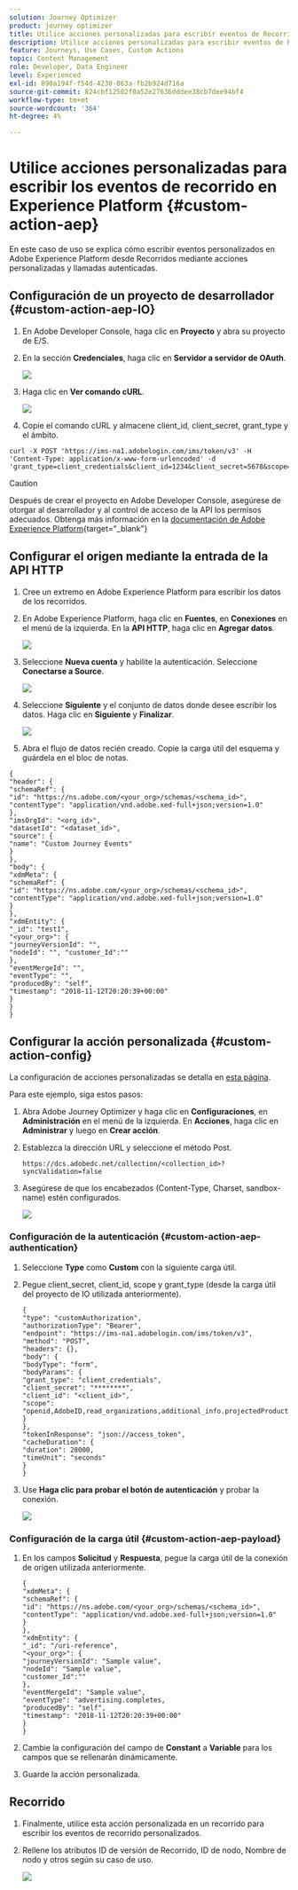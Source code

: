 ```yaml
---
solution: Journey Optimizer
product: journey optimizer
title: Utilice acciones personalizadas para escribir eventos de Recorrido en AEP
description: Utilice acciones personalizadas para escribir eventos de Recorrido en AEP
feature: Journeys, Use Cases, Custom Actions
topic: Content Management
role: Developer, Data Engineer
level: Experienced
exl-id: 890a194f-f54d-4230-863a-fb2b924d716a
source-git-commit: 824cbf12502f0a52e27636dddee38cb7dee94bf4
workflow-type: tm+mt
source-wordcount: '364'
ht-degree: 4%

---
```


# Utilice acciones personalizadas para escribir los eventos de recorrido en Experience Platform {#custom-action-aep}

En este caso de uso se explica cómo escribir eventos personalizados en Adobe Experience Platform desde Recorridos mediante acciones personalizadas y llamadas autenticadas.

## Configuración de un proyecto de desarrollador {#custom-action-aep-IO}

1. En Adobe Developer Console, haga clic en **Proyecto** y abra su proyecto de E/S.

1. En la sección **Credenciales**, haga clic en **Servidor a servidor de OAuth**.

   ![](assets/custom-action-aep-1.png)

1. Haga clic en **Ver comando cURL**.

   ![](assets/custom-action-aep-2.png)

1. Copie el comando cURL y almacene client_id, client_secret, grant_type y el ámbito.

```
curl -X POST 'https://ims-na1.adobelogin.com/ims/token/v3' -H 'Content-Type: application/x-www-form-urlencoded' -d 'grant_type=client_credentials&client_id=1234&client_secret=5678&scope=openid,AdobeID,read_organizations,additional_info.projectedProductContext,session'
```

>[!CAUTION]
>
>Después de crear el proyecto en Adobe Developer Console, asegúrese de otorgar al desarrollador y al control de acceso de la API los permisos adecuados. Obtenga más información en la [documentación de Adobe Experience Platform](https://experienceleague.adobe.com/en/docs/experience-platform/landing/platform-apis/api-authentication#grant-developer-and-api-access-control){target="_blank"}

## Configurar el origen mediante la entrada de la API HTTP

1. Cree un extremo en Adobe Experience Platform para escribir los datos de los recorridos.

1. En Adobe Experience Platform, haga clic en **Fuentes**, en **Conexiones** en el menú de la izquierda. En la **API HTTP**, haga clic en **Agregar datos**.

   ![](assets/custom-action-aep-3.png)

1. Seleccione **Nueva cuenta** y habilite la autenticación. Seleccione **Conectarse a Source**.

   ![](assets/custom-action-aep-4.png)

1. Seleccione **Siguiente** y el conjunto de datos donde desee escribir los datos. Haga clic en **Siguiente** y **Finalizar**.

   ![](assets/custom-action-aep-5.png)

1. Abra el flujo de datos recién creado. Copie la carga útil del esquema y guárdela en el bloc de notas.

```
{
"header": {
"schemaRef": {
"id": "https://ns.adobe.com/<your_org>/schemas/<schema_id>",
"contentType": "application/vnd.adobe.xed-full+json;version=1.0"
},
"imsOrgId": "<org_id>",
"datasetId": "<dataset_id>",
"source": {
"name": "Custom Journey Events"
}
},
"body": {
"xdmMeta": {
"schemaRef": {
"id": "https://ns.adobe.com/<your_org>/schemas/<schema_id>",
"contentType": "application/vnd.adobe.xed-full+json;version=1.0"
}
},
"xdmEntity": {
"_id": "test1",
"<your_org>": {
"journeyVersionId": "",
"nodeId": "", "customer_Id":""
},
"eventMergeId": "",
"eventType": "",
"producedBy": "self",
"timestamp": "2018-11-12T20:20:39+00:00"
}
}
}
```

## Configurar la acción personalizada {#custom-action-config}

La configuración de acciones personalizadas se detalla en [esta página](../action/about-custom-action-configuration.md).

Para este ejemplo, siga estos pasos:

1. Abra Adobe Journey Optimizer y haga clic en **Configuraciones**, en **Administración** en el menú de la izquierda. En **Acciones**, haga clic en **Administrar** y luego en **Crear acción**.

1. Establezca la dirección URL y seleccione el método Post.

   `https://dcs.adobedc.net/collection/<collection_id>?syncValidation=false`

1. Asegúrese de que los encabezados (Content-Type, Charset, sandbox-name) estén configurados.

   ![](assets/custom-action-aep-7bis.png)

### Configuración de la autenticación {#custom-action-aep-authentication}

1. Seleccione **Type** como **Custom** con la siguiente carga útil.

1. Pegue client_secret, client_id, scope y grant_type (desde la carga útil del proyecto de IO utilizada anteriormente).

   ```
   {
   "type": "customAuthorization",
   "authorizationType": "Bearer",
   "endpoint": "https://ims-na1.adobelogin.com/ims/token/v3",
   "method": "POST",
   "headers": {},
   "body": {
   "bodyType": "form",
   "bodyParams": {
   "grant_type": "client_credentials",
   "client_secret": "********",
   "client_id": "<client_id>",
   "scope": "openid,AdobeID,read_organizations,additional_info.projectedProductContext,session"
   }
   },
   "tokenInResponse": "json://access_token",
   "cacheDuration": {
   "duration": 28000,
   "timeUnit": "seconds"
   }
   }
   ```

1. Use **Haga clic para probar el botón de autenticación** y probar la conexión.

   ![](assets/custom-action-aep-8.png)

### Configuración de la carga útil {#custom-action-aep-payload}

1. En los campos **Solicitud** y **Respuesta**, pegue la carga útil de la conexión de origen utilizada anteriormente.

   ```
   {
   "xdmMeta": {
   "schemaRef": {
   "id": "https://ns.adobe.com/<your_org>/schemas/<schema_id>",
   "contentType": "application/vnd.adobe.xed-full+json;version=1.0"
   }
   },
   "xdmEntity": {
   "_id": "/uri-reference",
   "<your_org>": {
   "journeyVersionId": "Sample value",
   "nodeId": "Sample value",
   "customer_Id":""
   },
   "eventMergeId": "Sample value",
   "eventType": "advertising.completes,
   "producedBy": "self",
   "timestamp": "2018-11-12T20:20:39+00:00"
   }
   }
   ```

1. Cambie la configuración del campo de **Constant** a **Variable** para los campos que se rellenarán dinámicamente.

1. Guarde la acción personalizada.

##  Recorrido 

1. Finalmente, utilice esta acción personalizada en un recorrido para escribir los eventos de recorrido personalizados.

1. Rellene los atributos ID de versión de Recorrido, ID de nodo, Nombre de nodo y otros según su caso de uso.

   ![](assets/custom-action-aep-9.png)
